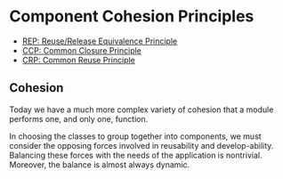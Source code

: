 # Component Cohesion Principles

* [REP: Reuse/Release Equivalence Principle](./rep.md)
* [CCP: Common Closure Principle](./ccp.md)
* [CRP: Common Reuse Principle](./crp.md)

## Cohesion

Today we have a much more complex variety of cohesion that a module performs one, and only one, function.

In choosing the classes to group together into components, we must consider the opposing forces involved in reusability and develop-ability. Balancing these forces with the needs of the application is nontrivial. Moreover, the balance is almost always dynamic.
